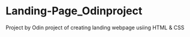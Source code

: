 # Landing-Page_Odinproject
Project by Odin project of creating landing webpage usiing HTML &amp; CSS
